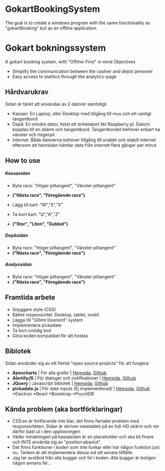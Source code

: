 # GokartBookingSystem
The goal is to create a windows program with the same functionality as "gokartBooking" but as an offline application.

# Gokart bokningssystem

A gokart booking system, with "Offline-First" in mind
Objectives
* Simplify the communication between the cashier and depot personel
* Easy access to statitics through the analytics-page

## Hårdvarukrav

Sidan är tänkt att användas av 2 datorer samtidigt.
* Kassan: En Laptop, eller Desktop med tillgång till mus och ett vanligt tangentbord
* Depå: En mindre dator, helst ett enhetskort likt Raspberry pi. Datorn kopplas till en skärm och tangentbord.
Tangentbordet behöver enbart ha vänster och högerpil.
* Internet: Båda datorerna behöver tillgång till snabbt och stabilt internet eftersom att hemsidan hämtar data från internet flera gånger per minut

## How to use

##### Kassasidan
* Byta race: "Höger piltangent", "Vänster piltangent"
* **("Nästa race", "Föregående race")**

* Lägg till kart: "W","S","X"
* Ta bort kart: "Q","A","Z"
* **("Stor", "Liten", "Dubbel")**

##### Depåsidan
* Byta race: "Höger piltangent", "Vänster piltangent"
* **("Nästa race", "Föregående race")**

##### Analyssidan
* Byta race: "Höger piltangent", "Vänster piltangent"
* **("Nästa race", "Föregående race")**

## Framtida arbete
* Snyggare style (CSS)
* Bättre responsivitet. Desktop, tablet, mobil.
* Lägga till "Glömt lösenord" system
* Implementera pickadate
* Ta bort onödig kod
* Göra koden kompatibel för att hostas

## Biblotek
Sidan använder sig av ett flertal "open source projects" för att fungera:
* **Apexcharts** | För alla grafer | [Hemsida](https://apexcharts.com/), [Github](https://apexcharts.com/)
* **AlertifyJS** | För dialoger och notifikationer | [Hemsida](https://alertifyjs.com/), [Github](https://github.com/MohammadYounes/AlertifyJS)
* **JQuery** | Javascript biblotek | [Hemsida](https://jquery.com/), [Github](https://github.com/jquery/jquery)
* **pickadate.js** | För date inputs (Ej implementerad) | [Hemsida](https://amsul.ca/pickadate.js/), [Github](https://github.com/amsul/pickadate.js)
*Electron
*React
*Bootstrap
*PouchDB

## Kända problem (aka bortförklaringar)
* CSS:en är fortfarande inte klar, det finns flertalet problem med responsiviteten. Sidan är skriven mestadels på en full-HD skärm och ser därför bäst ut i den upplösningen.
* Väder inmatningen på kassasidan är en placeholder och ska bli finare och INTE använda sig av "position:absolut".
* Det finns funktioner i koden som inte funkar eller har någon funktion just nu. Tanken är att implementera dessa vid ett senare tillfälle.
* Jag tar avstånd från alla buggar och fel i koden. Alla buggar är troligen någon annans fel...
